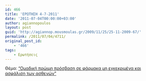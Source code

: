 ```yaml
---
id: 466
title: 'ΕΡΩΤΗΣΗ 4-7-2011'
date: '2011-07-04T00:00:00+03:00'
author: agiannopoulos
layout: post
guid: 'http://agiannop.mousmoulas.gr/2009/11/25/25-11-2009-67/'
permalink: /2011/07/04/4711/
original_post_id:
    - '466'
tags:
    - Ερωτήσεις
---
```


Θέμα: [“Ομαδική πρώιμη πρόσβαση σε φάρμακα μη εγκεκριμένα και ασφάλιση των ασθενών”](/wp-content/uploads/2009/11/04072011_prosbasi_se_mi_egkekrimena_farmaka.pdf)
